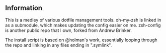 ## Information  

This is a medley of various dotfile management tools. oh-my-zsh is linked in as a submodule, which makes updating the config easier on me. zsh-config is another public repo that I own, forked from Andrew Brinker. 

The install script is based on @holman's work, essentially looping through the repo and linking in any files ending in ".symlink". 

